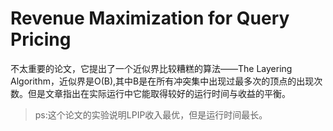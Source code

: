 # Revenue Maximization for Query Pricing

不太重要的论文，它提出了一个近似界比较糟糕的算法——The Layering Algorithm，近似界是O(B),其中B是在所有冲突集中出现过最多次的顶点的出现次数。但是文章指出在实际运行中它能取得较好的运行时间与收益的平衡。

>ps:这个论文的实验说明LPIP收入最优，但是运行时间最长。

